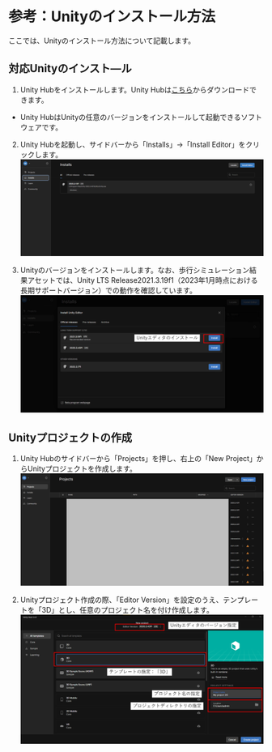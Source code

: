 # 参考：Unityのインストール方法
ここでは、Unityのインストール方法について記載します。

## 対応Unityのインスト―ル
1. Unity Hubをインストールします。Unity Hubは[こちら](https://unity.com/ja/unity-hub)からダウンロードできます。
- Unity HubはUnityの任意のバージョンをインストールして起動できるソフトウェアです。


2. Unity Hubを起動し、サイドバーから「Installs」→「Install Editor」をクリックします。
![](../images/unity-version-install.png)


3. Unityのバージョンをインストールします。なお、歩行シミュレーション結果アセットでは、Unity LTS Release2021.3.19f1（2023年1月時点における長期サポートバージョン）での動作を確認しています。
![](../images/unity-editor-install.png)


## Unityプロジェクトの作成
1. Unity Hubのサイドバーから「Projects」を押し、右上の「New Project」からUnityプロジェクトを作成します。
![](../images/unity-create-project.png)


2. Unityプロジェクト作成の際、「Editor Version」を設定のうえ、テンプレートを「3D」とし、任意のプロジェクト名を付け作成します。
![](../images/unity-create-project-settings.png)
